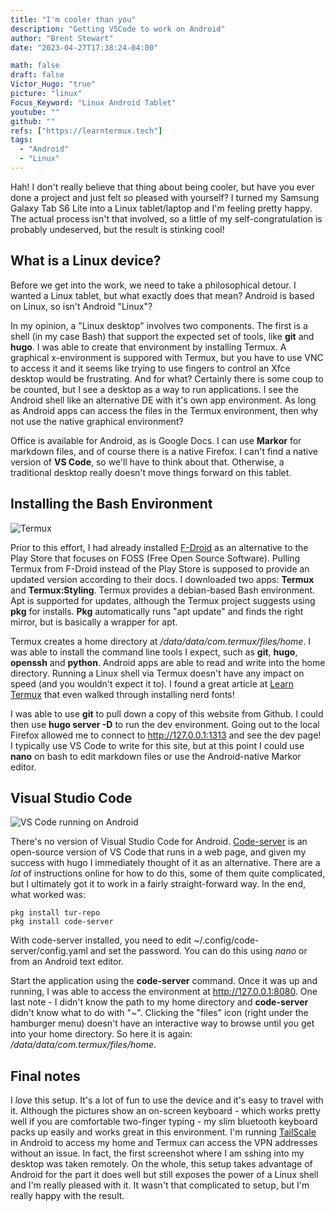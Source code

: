```yaml
---
title: "I'm cooler than you"
description: "Getting VSCode to work on Android"
author: "Brent Stewart"
date: "2023-04-27T17:38:24-04:00"

math: false
draft: false
Victor_Hugo: "true"
picture: "linux"
Focus_Keyword: "Linux Android Tablet"
youtube: ""
github: ""
refs: ["https://learntermux.tech"]
tags:
  - "Android"
  - "Linux"
---
```


Hah!  I don't really believe that thing about being cooler, but have you ever done a project and just felt _so_ pleased with yourself?  I turned my Samsung Galaxy Tab S6 Lite into a Linux tablet/laptop and I'm feeling pretty happy.  The actual process isn't that involved, so a little of my self-congratulation is probably undeserved, but the result is stinking cool!

## What is a Linux device?
Before we get into the work, we need to take a philosophical detour.  I wanted a Linux tablet, but what exactly does that mean?  Android is based on Linux, so isn't Android "Linux"?

In my opinion, a "Linux desktop" involves two components.  The first is a shell (in my case Bash) that support the expected set of tools, like __git__ and __hugo__.  I was able to create that environment by installing Termux.  A graphical x-environment is suppored with Termux, but you have to use VNC to access it and it seems like trying to use fingers to control an Xfce desktop would be frustrating.  And for what?  Certainly there is some coup to be counted, but I see a desktop as a way to run applications.  I see the Android shell like an alternative DE with it's own app environment.  As long as Android apps can access the files in the Termux environment, then why not use the native graphical environment?

Office is available for Android, as is Google Docs.  I can use __Markor__ for markdown files, and of course there is a native Firefox.  I can't find a native version of __VS Code__, so we'll have to think about that.  Otherwise, a traditional desktop really doesn't move things forward on this tablet.

## Installing the Bash Environment

![Termux](/230427_Termux.png#floatsmallright)

Prior to this effort, I had already installed [F-Droid](https://f-droid.org) as an alternative to the Play Store that focuses on FOSS (Free Open Source Software).  Pulling Termux from F-Droid instead of the Play Store is supposed to provide an updated version according to their docs.  I downloaded two apps: __Termux__ and __Termux:Styling__.  Termux provides a debian-based Bash environment.  Apt is supported for updates, although the Termux project suggests using __pkg__ for installs.  __Pkg__ automatically runs "apt update" and finds the right mirror, but is basically a wrapper for apt.

Termux creates a home directory at _/data/data/com.termux/files/home_.  I was able to install the command line tools I expect, such as __git__, __hugo__, __openssh__ and __python__.  Android apps are able to read and write into the home directory.  Running a Linux shell via Termux doesn't have any impact on speed (and you wouldn't expect it to).  I found a great article at [Learn Termux](https://www.learntermux.tech/2022/06/termux-lsd-install-file-folder-icons-in.html) that even walked through installing nerd fonts!

I was able to use __git__ to pull down a copy of this website from Github.  I could then use __hugo server -D__ to run the dev environment.  Going out to the local Firefox allowed me to connect to http://127.0.0.1:1313 and see the dev page!  I typically use VS Code to write for this site, but at this point I could use __nano__ on bash to edit markdown files or use the Android-native Markor editor.  

## Visual Studio Code

![VS Code running on Android](/230427_Code_on_Droid.png#floatsmallright)

There's no version of Visual Studio Code for Android.  [Code-server](https://github.com/coder/code-server) is an open-source version of VS Code that runs in a web page, and given my success with hugo I immediately thought of it as an alternative.  There are a _lot_ of instructions online for how to do this, some of them quite complicated, but I ultimately got it to work in a fairly straight-forward way.  In the end, what worked was:

    pkg install tur-repo
    pkg install code-server

With code-server installed, you need to edit ~/.config/code-server/config.yaml and set the password.  You can do this using _nano_ or from an Android text editor.  

Start the application using the __code-server__ command.  Once it was up and running, I was able to access the environment at http://127.0.0.1:8080.  One last note - I didn't know the path to my home directory and __code-server__ didn't know what to do with "~".  Clicking the "files" icon (right under the hamburger menu) doesn't have an interactive way to browse until you get into your home directory.  So here it is again: _/data/data/com.termux/files/home_.  

## Final notes

I _love_ this setup.  It's a lot of fun to use the device and it's easy to travel with it.  Although the pictures show an on-screen keyboard - which works pretty well if you are comfortable two-finger typing - my slim bluetooth keyboard packs up easily and works great in this environment.  I'm running [TailScale](/posts/221004_tailscale/) in Android to access my home and Termux can access the VPN addresses without an issue.  In fact, the first screenshot where I am sshing into my desktop was taken remotely.  On the whole, this setup takes advantage of Android for the part it does well but still exposes the power of a Linux shell and I'm really pleased with it.  It wasn't that complicated to setup, but I'm really happy with the result.
